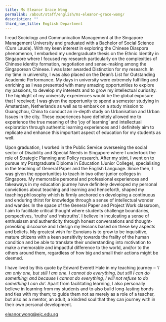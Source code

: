 ```yaml
---
title: Ms Eleanor Grace Wong
permalink: /about/staff/english/ms-eleanor-grace-wong/
description: ""
third_nav_title: English Department
---
```



I read Sociology and Communication Management at the Singapore Management University and graduated with a Bachelor of Social Science (Cum Laude). With my keen interest in exploring the Chinese Diaspora phenomenon, I embarked my undergraduate thesis on the Ethnic Identity in Singapore where I focused my research particularly on the complexities of Chinese identity formation, negotiation and sense-making among the Singaporean Chinese. I was later awarded Distinction for my research. In my time in university, I was also placed on the Dean’s List for Outstanding Academic Performance. My days in university were extremely fulfilling and enriching as I was presented with many amazing opportunities to explore my passions, to develop my interests and to grow my intellectual curiosity. The highlight of my university experiences would be the global exposure that I received; I was given the opportunity to spend a semester studying in Amsterdam, Netherlands as well as to embark on a study mission to Guangzhou, China to conduct an in-depth study on Urbanisation and Urban Issues in the city. These experiences have definitely allowed me to experience the true meaning of the ‘joy of learning’ and intellectual exploration through authentic learning experiences and I definitely aim to replicate and enhance this important aspect of education for my students as well.

Upon graduation, I worked in the Public Service overseeing the social sector of Disability and Special Needs in Singapore where I undertook the role of Strategic Planning and Policy research. After my stint, I went on to pursue my Postgraduate Diploma in Education (Junior College), specialising in the teaching of General Paper and the English Language. Since then, I was given the opportunities to teach in two other junior colleges in Singapore. My memorable personal and professional experiences and takeaways in my education journey have definitely developed my personal convictions about teaching and learning and henceforth, shaped my teaching philosophy which is firmly anchored on developing a continuous and enduring thirst for knowledge through a sense of intellectual wonder and wander. In the space of the General Paper and Project Work classroom, I aim to facilitate critical thought where students challenge boundaries, perspectives, ‘truths’ and ‘mistruths’. I believe in inculcating a sense of enthusiasm and authenticity through honest conversations and thought-provoking discourse and I design my lessons based on these key aspects and beliefs. My greatest wish for Eunoians is to grow to be inquisitive, mature citizens with a keen sensitivity towards the frailty of the human condition and be able to translate their understanding into motivation to make a memorable and impactful difference to the world, and/or to the others around them, regardless of how big and small their actions might be deemed.

I have lived by this quote by Edward Everett Hale in my teaching journey – _‘I am only one, but still I am one. I cannot do everything, but still I can do something; and because I cannot do everything, I will not refuse to do something I can do’._ Apart from facilitating learning, I also personally believe in learning from my students and to also build long-lasting bonds and ties with my them; to guide them not as merely as a role of a teacher, but also as a mentor, an adult, a kindred soul that they can journey with in their own personal development.

[eleanor.wong@ejc.edu.sg](mailto:eleanor.wong@ejc.edu.sg)